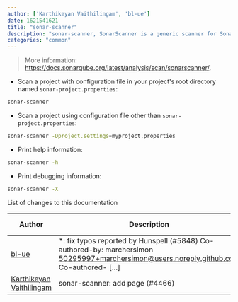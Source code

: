 ```yaml
---
author: ['Karthikeyan Vaithilingam', 'bl-ue']
date: 1621541621
title: "sonar-scanner"
description: "sonar-scanner, SonarScanner is a generic scanner for SonarQube projects that do not use build tools such as Maven, Gradle, or Ant."
categories: "common"
---
```

> More information: <https://docs.sonarqube.org/latest/analysis/scan/sonarscanner/>.

- Scan a project with configuration file in your project's root directory named `sonar-project.properties`:

```bash
sonar-scanner
```

- Scan a project using configuration file other than `sonar-project.properties`:

```bash
sonar-scanner -Dproject.settings=myproject.properties
```

- Print help information:

```bash
sonar-scanner -h
```

- Print debugging information:

```bash
sonar-scanner -X
```
List of changes to this documentation


Author | Description | ISO 8601 Date | GitHub link
------|-----|-----|-----
[bl-ue](mailto:54780737+bl-ue@users.noreply.github.com) | *: fix typos reported by Hunspell (#5848) Co-authored-by: marchersimon <50295997+marchersimon@users.noreply.github.com> Co-authored- [...] | 2021-05-20T22:13:41 | [8ebd171d6f00](https://github.com/tldr-pages/tldr/commit/8ebd171d6f001698709fefc02b1fd5cc9f3a99c4)
[Karthikeyan Vaithilingam](mailto:seenukarthi@gmail.com) | sonar-scanner: add page (#4466) | 2020-10-05T13:17:34 | [77de61bb0645](https://github.com/tldr-pages/tldr/commit/77de61bb064570c30c72254dda5ce5916a2ca9a1)

